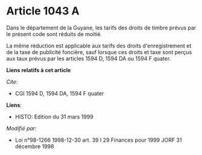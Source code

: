 # Article 1043 A

Dans le département de la Guyane, les tarifs des droits de timbre prévus par le présent code sont réduits de moitié.

La même réduction est applicable aux tarifs des droits d'enregistrement et de la taxe de publicité foncière, sauf lorsque ces
droits et taxe sont perçus aux taux prévus par les articles 1594 D, 1594 DA ou 1594 F quater.

**Liens relatifs à cet article**

_Cite_:

  - CGI 1594 D, 1594 DA, 1594 F quater

**Liens**:

  - HISTO: Edition du 31 mars 1999

_Modifié par_:

  - Loi n°98-1266 1998-12-30 art. 39 I 29 Finances pour 1999 JORF 31 décembre 1998
